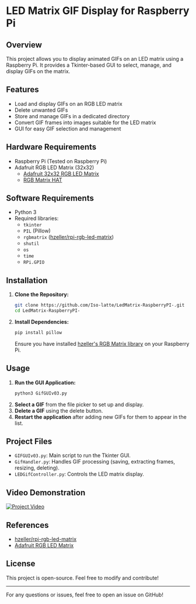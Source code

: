 # LED Matrix GIF Display for Raspberry Pi

## Overview
This project allows you to display animated GIFs on an LED matrix using a Raspberry Pi. It provides a Tkinter-based GUI to select, manage, and display GIFs on the matrix.

## Features
- Load and display GIFs on an RGB LED matrix
- Delete unwanted GIFs
- Store and manage GIFs in a dedicated directory
- Convert GIF frames into images suitable for the LED matrix
- GUI for easy GIF selection and management

## Hardware Requirements
- Raspberry Pi (Tested on Raspberry Pi)
- Adafruit RGB LED Matrix (32x32)
  - [Adafruit 32x32 RGB LED Matrix](https://www.adafruit.com/product/3211)
  - [RGB Matrix HAT](https://www.adafruit.com/product/607)

## Software Requirements
- Python 3
- Required libraries:
  - `tkinter`
  - `PIL` (Pillow)
  - `rgbmatrix` ([hzeller/rpi-rgb-led-matrix](https://github.com/hzeller/rpi-rgb-led-matrix))
  - `shutil`
  - `os`
  - `time`
  - `RPi.GPIO`

## Installation
1. **Clone the Repository:**
   ```sh
   git clone https://github.com/Iso-latte/LedMatrix-RaspberryPI-.git
   cd LedMatrix-RaspberryPI-
   ```
2. **Install Dependencies:**
   ```sh
   pip install pillow
   ```
   Ensure you have installed [hzeller's RGB Matrix library](https://github.com/hzeller/rpi-rgb-led-matrix) on your Raspberry Pi.

## Usage
1. **Run the GUI Application:**
   ```sh
   python3 GifGUIv03.py
   ```
2. **Select a GIF** from the file picker to set up and display.
3. **Delete a GIF** using the delete button.
4. **Restart the application** after adding new GIFs for them to appear in the list.

## Project Files
- `GIFGUIv03.py`: Main script to run the Tkinter GUI.
- `GifHandler.py`: Handles GIF processing (saving, extracting frames, resizing, deleting).
- `LEDGifController.py`: Controls the LED matrix display.

## Video Demonstration
[![Project Video](https://img.youtube.com/vi/jb1RCWxOmg4/0.jpg)](https://youtu.be/qi3Wp5_-qgE?si=rS39fsEvTwxCPPDW)

## References
- [hzeller/rpi-rgb-led-matrix](https://github.com/hzeller/rpi-rgb-led-matrix)
- [Adafruit RGB LED Matrix](https://www.adafruit.com/product/3211)

## License
This project is open-source. Feel free to modify and contribute!

---

For any questions or issues, feel free to open an issue on GitHub!

